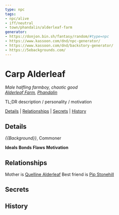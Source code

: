 ```yaml
---
type: npc
tags:
- npc/alive
- iff/neutral
- town/phandalin/alderleaf-farm
generator:
- https://donjon.bin.sh/fantasy/random/#type=npc
- https://www.kassoon.com/dnd/npc-generator/
- https://www.kassoon.com/dnd/backstory-generator/
- https://5ebackgrounds.com/
---
```

# Carp Alderleaf
*Male halfling farmboy, chaotic good*  
*[Alderleaf Farm](Alderleaf%20Farm.md), [Phandalin](Phandalin.md)*  

TL;DR description / personality / motivation

[Details](#Details) | [Relationships](#Relationships) | [Secrets](#Secrets) | [History](#History)

## Details
*{{Background}}*, Commoner

**Ideals**
**Bonds**
**Flaws**
**Motivation**

## Relationships

Mother is [Quelline Alderleaf](Quelline%20Alderleaf.md)
Best friend is [Pip Stonehill](Pip%20Stonehill.md)

## Secrets

## History

